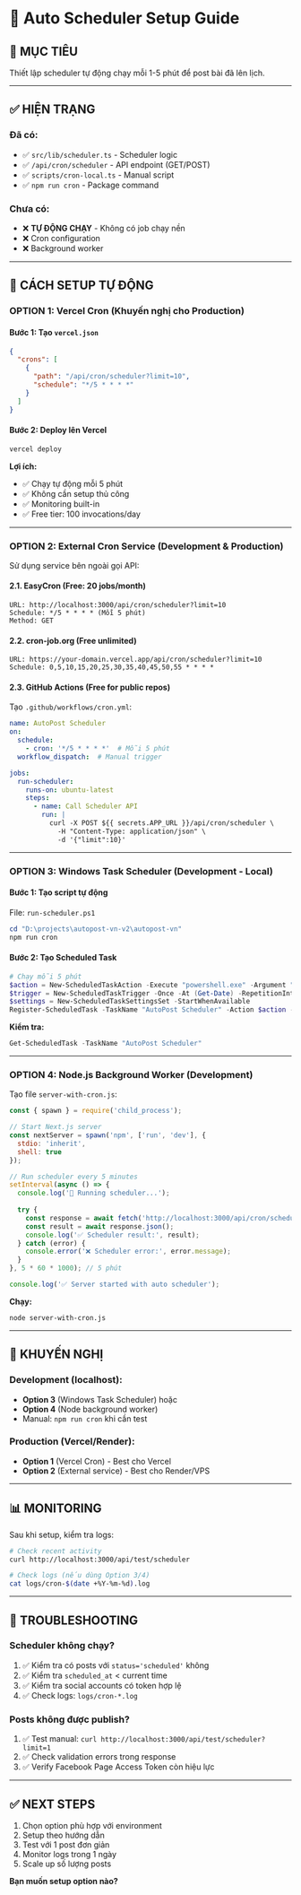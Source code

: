 # 🤖 Auto Scheduler Setup Guide

## 🎯 MỤC TIÊU
Thiết lập scheduler tự động chạy mỗi 1-5 phút để post bài đã lên lịch.

---

## ✅ HIỆN TRẠNG

### Đã có:
- ✅ `src/lib/scheduler.ts` - Scheduler logic
- ✅ `/api/cron/scheduler` - API endpoint (GET/POST)
- ✅ `scripts/cron-local.ts` - Manual script
- ✅ `npm run cron` - Package command

### Chưa có:
- ❌ **TỰ ĐỘNG CHẠY** - Không có job chạy nền
- ❌ Cron configuration
- ❌ Background worker

---

## 🚀 CÁCH SETUP TỰ ĐỘNG

### **OPTION 1: Vercel Cron (Khuyến nghị cho Production)**

#### Bước 1: Tạo `vercel.json`
```json
{
  "crons": [
    {
      "path": "/api/cron/scheduler?limit=10",
      "schedule": "*/5 * * * *"
    }
  ]
}
```

#### Bước 2: Deploy lên Vercel
```bash
vercel deploy
```

**Lợi ích:**
- ✅ Chạy tự động mỗi 5 phút
- ✅ Không cần setup thủ công
- ✅ Monitoring built-in
- ✅ Free tier: 100 invocations/day

---

### **OPTION 2: External Cron Service (Development & Production)**

Sử dụng service bên ngoài gọi API:

#### **2.1. EasyCron** (Free: 20 jobs/month)
```
URL: http://localhost:3000/api/cron/scheduler?limit=10
Schedule: */5 * * * * (Mỗi 5 phút)
Method: GET
```

#### **2.2. cron-job.org** (Free unlimited)
```
URL: https://your-domain.vercel.app/api/cron/scheduler?limit=10
Schedule: 0,5,10,15,20,25,30,35,40,45,50,55 * * * *
```

#### **2.3. GitHub Actions** (Free for public repos)

Tạo `.github/workflows/cron.yml`:
```yaml
name: AutoPost Scheduler
on:
  schedule:
    - cron: '*/5 * * * *'  # Mỗi 5 phút
  workflow_dispatch:  # Manual trigger

jobs:
  run-scheduler:
    runs-on: ubuntu-latest
    steps:
      - name: Call Scheduler API
        run: |
          curl -X POST ${{ secrets.APP_URL }}/api/cron/scheduler \
            -H "Content-Type: application/json" \
            -d '{"limit":10}'
```

---

### **OPTION 3: Windows Task Scheduler (Development - Local)**

#### Bước 1: Tạo script tự động
File: `run-scheduler.ps1`
```powershell
cd "D:\projects\autopost-vn-v2\autopost-vn"
npm run cron
```

#### Bước 2: Tạo Scheduled Task
```powershell
# Chạy mỗi 5 phút
$action = New-ScheduledTaskAction -Execute "powershell.exe" -Argument "-File D:\projects\autopost-vn-v2\autopost-vn\run-scheduler.ps1"
$trigger = New-ScheduledTaskTrigger -Once -At (Get-Date) -RepetitionInterval (New-TimeSpan -Minutes 5) -RepetitionDuration ([TimeSpan]::MaxValue)
$settings = New-ScheduledTaskSettingsSet -StartWhenAvailable
Register-ScheduledTask -TaskName "AutoPost Scheduler" -Action $action -Trigger $trigger -Settings $settings
```

**Kiểm tra:**
```powershell
Get-ScheduledTask -TaskName "AutoPost Scheduler"
```

---

### **OPTION 4: Node.js Background Worker (Development)**

Tạo file `server-with-cron.js`:
```javascript
const { spawn } = require('child_process');

// Start Next.js server
const nextServer = spawn('npm', ['run', 'dev'], {
  stdio: 'inherit',
  shell: true
});

// Run scheduler every 5 minutes
setInterval(async () => {
  console.log('🔄 Running scheduler...');
  
  try {
    const response = await fetch('http://localhost:3000/api/cron/scheduler?limit=10');
    const result = await response.json();
    console.log('✅ Scheduler result:', result);
  } catch (error) {
    console.error('❌ Scheduler error:', error.message);
  }
}, 5 * 60 * 1000); // 5 phút

console.log('✅ Server started with auto scheduler');
```

**Chạy:**
```bash
node server-with-cron.js
```

---

## 🎯 KHUYẾN NGHỊ

### **Development (localhost):**
- **Option 3** (Windows Task Scheduler) hoặc
- **Option 4** (Node background worker)
- Manual: `npm run cron` khi cần test

### **Production (Vercel/Render):**
- **Option 1** (Vercel Cron) - Best cho Vercel
- **Option 2** (External service) - Best cho Render/VPS

---

## 📊 MONITORING

Sau khi setup, kiểm tra logs:

```bash
# Check recent activity
curl http://localhost:3000/api/test/scheduler

# Check logs (nếu dùng Option 3/4)
cat logs/cron-$(date +%Y-%m-%d).log
```

---

## 🐛 TROUBLESHOOTING

### Scheduler không chạy?
1. ✅ Kiểm tra có posts với `status='scheduled'` không
2. ✅ Kiểm tra `scheduled_at` < current time
3. ✅ Kiểm tra social accounts có token hợp lệ
4. ✅ Check logs: `logs/cron-*.log`

### Posts không được publish?
1. ✅ Test manual: `curl http://localhost:3000/api/test/scheduler?limit=1`
2. ✅ Check validation errors trong response
3. ✅ Verify Facebook Page Access Token còn hiệu lực

---

## ✅ NEXT STEPS

1. Chọn option phù hợp với environment
2. Setup theo hướng dẫn
3. Test với 1 post đơn giản
4. Monitor logs trong 1 ngày
5. Scale up số lượng posts

**Bạn muốn setup option nào?**
